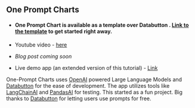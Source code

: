 ## One Prompt Charts 

- #### One Prompt Chart is available as a template over Databutton . [Link to the template](https://databutton.com/new?templateId=pt-9mDXY0vFD930bDnL) to get started right away.

- Youtube video - [here](https://youtu.be/HL59C_WpvlI?si=2zWprI6hUBdY7hWF)

- *Blog post coming soon*

- Live demo app (an extended version of this tutorial) - [Link](https://databutton.com/v/ln6jv4p3)

One-Prompt Charts uses [OpenAI](https://openai.com) powered Large Language Models and [Databutton](https://www.databutton.io) for the ease of development. The app utilizes tools like [LangChainAI](https://www.langchain.com) and [PandasAI](https://github.com/gventuri/pandas-ai) for testing. This started as a fun project. Big thanks to [Databutton](https://www.databutton.io) for letting users use prompts for free.


